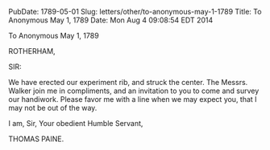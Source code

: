 PubDate: 1789-05-01
Slug: letters/other/to-anonymous-may-1-1789
Title: To Anonymous  May 1, 1789
Date: Mon Aug  4 09:08:54 EDT 2014

   To Anonymous  May 1, 1789

   ROTHERHAM,

   SIR:

   We have erected our experiment rib, and struck the center. The Messrs.
   Walker join me in compliments, and an invitation to you to come and survey
   our handiwork. Please favor me with a line when we may expect you, that I
   may not be out of the way.

   I am, Sir, Your obedient Humble Servant,

   THOMAS PAINE.

    
